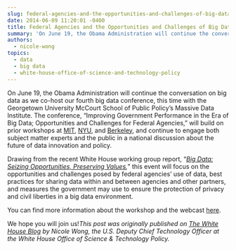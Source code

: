```yaml
---
slug: federal-agencies-and-the-opportunities-and-challenges-of-big-data
date: 2014-06-09 11:20:01 -0400
title: Federal Agencies and the Opportunities and Challenges of Big Data
summary: 'On June 19, the Obama Administration will continue the conversation on big data as we co-host our fourth big data conference, this time with the Georgetown University McCourt School of Public Policy’s Massive Data Institute. The conference, &ldquo;Improving Government Performance in the Era of Big Data; Opportunities and Challenges for Federal Agencies,&rdquo; will build on'
authors:
  - nicole-wong
topics:
  - data
  - big data
  - white-house-office-of-science-and-technology-policy
---
```


On June 19, the Obama Administration will continue the conversation on big data as we co-host our fourth big data conference, this time with the Georgetown University McCourt School of Public Policy’s Massive Data Institute. The conference, “Improving Government Performance in the Era of Big Data; Opportunities and Challenges for Federal Agencies,” will build on prior workshops at [MIT](http://web.mit.edu/bigdata-priv/agenda.html), [NYU](http://www.datasociety.net/initiatives/2014-0317/), and [Berkeley](http://www.ischool.berkeley.edu/newsandevents/events/2014bigdataworkshop), and continue to engage both subject matter experts and the public in a national discussion about the future of data innovation and policy.

Drawing from the recent White House working group report, “_[Big Data: Seizing Opportunities, Preserving Values](http://www.whitehouse.gov/issues/technology/big-data-review),_” this event will focus on the opportunities and challenges posed by federal agencies’ use of data, best practices for sharing data within and between agencies and other partners, and measures the government may use to ensure the protection of privacy and civil liberties in a big data environment.

You can find more information about the workshop and the webcast [here](http://mspp.georgetown.edu/events/big-data-and-federal-agencies).

We hope you will join us!_This post was originally published on [The White House Blog](http://www.whitehouse.gov/blog/) by Nicole Wong, the U.S. Deputy Chief Technology Officer at the White House Office of Science & Technology Policy._